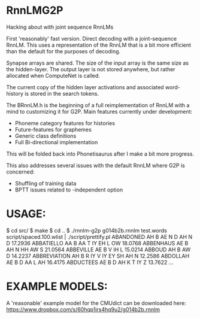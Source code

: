 RnnLMG2P
========

Hacking about with joint sequence RnnLMs

First 'reasonably' fast version.  Direct decoding with a joint-sequence RnnLM.
This uses a representation of the RnnLM that is a bit more efficient than the 
default for the purposes of decoding.

Synapse arrays are shared.
The size of the input array is the same size as the hidden-layer.
The output layer is not stored anywhere, but rather allocated when ComputeNet is called.

The current copy of the hidden layer activations and associated word-history
is stored in the search tokens.

The BRnnLM.h is the beginning of a full reimplementation of RnnLM with a mind to 
customizing it for G2P.  Main features currently under development:
  * Phoneme category features for histories
  * Future-features for graphemes
  * Generic class definitions
  * Full Bi-directional implementation

This will be folded back into Phonetisaurus after I make a bit more progress.

This also addresses several issues with the default RnnLM where G2P is concerned:
  * Shuffling of training data
  * BPTT issues related to -independent option

USAGE:
================
$ cd src/
$ make
$ cd ..
$ ./rnnlm-g2p g014b2b.rnnlm test.words script/spaced.100.wlist | ./script/prettify.pl
ABANDONED     AH B AE N D AH N D </s>	   17.2936
ABBATIELLO    AA B AA T IY EH L OW </s>	   18.0768
ABBENHAUS     AE B AH N HH AW S </s>	   21.0564
ABBEVILLE     AE B V IH L </s>	15.0214
ABBOUD	      AH B AW D </s>	14.2237
ABBREVIATION  AH B R IY V IY EY SH AH N </s>	12.2586
ABDOLLAH      AE B D AA L AH </s>  16.4175
ABDUCTEES     AE B D AH K T IY Z </s>	13.7622
...

EXAMPLE MODELS:
================
A 'reasonable' example model for the CMUdict can be downloaded here:
  https://www.dropbox.com/s/60hqp1irs4hq9u2/g014b2b.rnnlm

